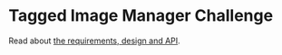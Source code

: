 # Tagged Image Manager Challenge

Read about [the requirements, design and API](<design-docs/REQUIREMENTS AND DESIGN.md>).

